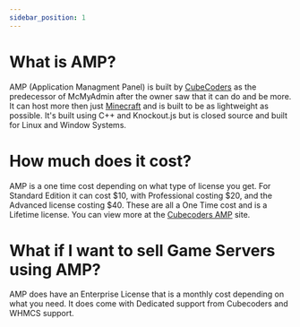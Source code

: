 ```yaml
---
sidebar_position: 1
---
```


# What is AMP?

AMP (Application Managment Panel) is built by [CubeCoders](https://cubecoders.com/AMP) as the predecessor of McMyAdmin after the owner saw that it can do and be more.
It can host more then just [Minecraft](https://minecraft.net/) and is built to be as lightweight as possible.
It's built using C++ and Knockout.js but is closed source and built for Linux and Window Systems.

# How much does it cost?

AMP is a one time cost depending on what type of license you get. For Standard Edition it can cost $10, with Professional costing $20, and the Advanced license costing $40. These are all a One Time cost and is a Lifetime license. You can view more at the [Cubecoders AMP](https://cubecoders.com/AMP) site.

# What if I want to sell Game Servers using AMP?

AMP does have an Enterprise License that is a monthly cost depending on what you need. It does come with Dedicated support from Cubecoders and WHMCS support.